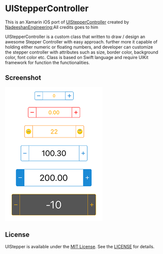 # UIStepperController

This is an Xamarin iOS port of [UIStepperController](https://github.com/NadeeshanEngineering/UIStepperController) created by [NadeeshanEngineering](https://github.com/NadeeshanEngineering);All credits goes to him 


UIStepperController is a custom class that written to draw / design an awesome Stepper Controller with easy approach. further more it capable of holding either numeric or floating numbers, and developer can customize the stepper controller with attributes such as size, border color, background color, font color etc. Class is based on Swift language and require UIKit framework for function the functionalities.

## Screenshot
![UIController screenshot](./Screenshots/example.png)


## License
UIStepper is available under the [MIT License](https://en.wikipedia.org/wiki/MIT_License). See the [LICENSE](./LICENSE) for details.
